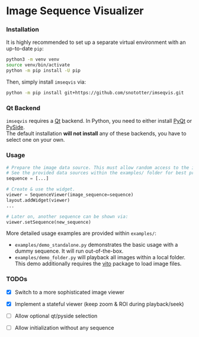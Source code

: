 # Image Sequence Visualizer

### Installation
It is highly recommended to set up a separate virtual environment with an up-to-date `pip`:
```bash
python3 -m venv venv
source venv/bin/activate
python -m pip install -U pip
```

Then, simply install `imseqvis` via:
```bash
python -m pip install git+https://github.com/snototter/imseqvis.git
```

### Qt Backend
`imseqvis` requires a [Qt](https://www.qt.io/) backend. In Python, you need to
either install [PyQt](https://www.riverbankcomputing.com/software/pyqt/download)
or [PySide](https://doc.qt.io/qtforpython-6/).  
The default installation **will not install** any of these backends, you have
to select one on your own.


### Usage

```python
# Prepare the image data source. This must allow random access to the images.
# See the provided data sources within the examples/ folder for best practices.
sequence = [...]

# Create & use the widget.
viewer = SequenceViewer(image_sequence=sequence)
layout.addWidget(viewer)
...

# Later on, another sequence can be shown via:
viewer.setSequence(new_sequence)
```

More detailed usage examples are provided within `examples/`:
* `examples/demo_standalone.py` demonstrates the basic usage with a dummy
  sequence. It will run out-of-the-box.
* `examples/demo_folder.py` will playback all images within a local folder.
  This demo additionally requires the [vito](https://pypi.org/project/vito/)
  package to load image files.


### TODOs
* [x] Switch to a more sophisticated image viewer
* [x] Implement a stateful viewer (keep zoom & ROI during playback/seek)
* [ ] Allow optional qt/pyside selection
* [ ] Allow initialization without any sequence


